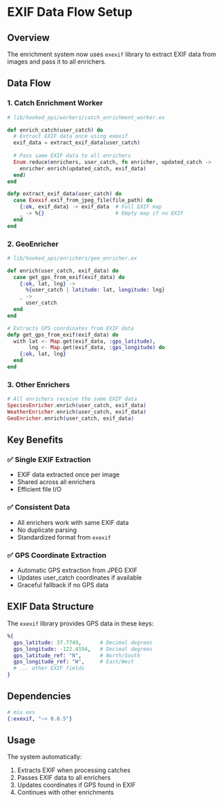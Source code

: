 # EXIF Data Flow Setup

## Overview
The enrichment system now uses `exexif` library to extract EXIF data from images and pass it to all enrichers.

## Data Flow

### 1. **Catch Enrichment Worker**
```elixir
# lib/hooked_api/workers/catch_enrichment_worker.ex

def enrich_catch(user_catch) do
  # Extract EXIF data once using exexif
  exif_data = extract_exif_data(user_catch)
  
  # Pass same EXIF data to all enrichers
  Enum.reduce(enrichers, user_catch, fn enricher, updated_catch ->
    enricher.enrich(updated_catch, exif_data)
  end)
end

defp extract_exif_data(user_catch) do
  case Exexif.exif_from_jpeg_file(file_path) do
    {:ok, exif_data} -> exif_data  # Full EXIF map
    _ -> %{}                       # Empty map if no EXIF
  end
end
```

### 2. **GeoEnricher**
```elixir
# lib/hooked_api/enrichers/geo_enricher.ex

def enrich(user_catch, exif_data) do
  case get_gps_from_exif(exif_data) do
    {:ok, lat, lng} ->
      %{user_catch | latitude: lat, longitude: lng}
    _ ->
      user_catch
  end
end

# Extracts GPS coordinates from EXIF data
defp get_gps_from_exif(exif_data) do
  with lat <- Map.get(exif_data, :gps_latitude),
       lng <- Map.get(exif_data, :gps_longitude) do
    {:ok, lat, lng}
  end
end
```

### 3. **Other Enrichers**
```elixir
# All enrichers receive the same EXIF data
SpeciesEnricher.enrich(user_catch, exif_data)
WeatherEnricher.enrich(user_catch, exif_data)
GeoEnricher.enrich(user_catch, exif_data)
```

## Key Benefits

### ✅ **Single EXIF Extraction**
- EXIF data extracted once per image
- Shared across all enrichers
- Efficient file I/O

### ✅ **Consistent Data**
- All enrichers work with same EXIF data
- No duplicate parsing
- Standardized format from `exexif`

### ✅ **GPS Coordinate Extraction**
- Automatic GPS extraction from JPEG EXIF
- Updates user_catch coordinates if available
- Graceful fallback if no GPS data

## EXIF Data Structure

The `exexif` library provides GPS data in these keys:
```elixir
%{
  gps_latitude: 37.7749,      # Decimal degrees
  gps_longitude: -122.4194,   # Decimal degrees  
  gps_latitude_ref: "N",      # North/South
  gps_longitude_ref: "W",     # East/West
  # ... other EXIF fields
}
```

## Dependencies

```elixir
# mix.exs
{:exexif, "~> 0.0.5"}
```

## Usage

The system automatically:
1. Extracts EXIF when processing catches
2. Passes EXIF data to all enrichers
3. Updates coordinates if GPS found in EXIF
4. Continues with other enrichments